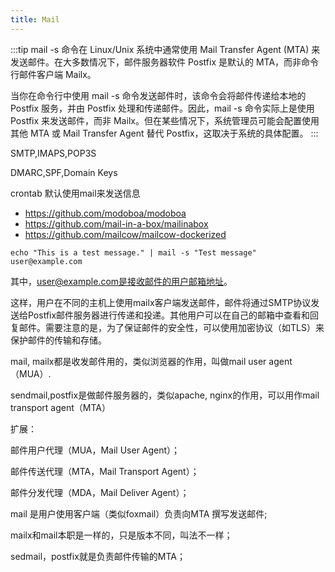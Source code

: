 ```yaml
---
title: Mail
---
```


:::tip
mail -s 命令在 Linux/Unix 系统中通常使用 Mail Transfer Agent (MTA) 来发送邮件。在大多数情况下，邮件服务器软件 Postfix 是默认的 MTA，而非命令行邮件客户端 Mailx。

当你在命令行中使用 mail -s 命令发送邮件时，该命令会将邮件传递给本地的 Postfix 服务，并由 Postfix 处理和传递邮件。因此，mail -s 命令实际上是使用 Postfix 来发送邮件，而非 Mailx。但在某些情况下，系统管理员可能会配置使用其他 MTA 或 Mail Transfer Agent 替代 Postfix，这取决于系统的具体配置。
:::


SMTP,IMAPS,POP3S

DMARC,SPF,Domain Keys

crontab 默认使用mail来发送信息

- https://github.com/modoboa/modoboa
- https://github.com/mail-in-a-box/mailinabox
- https://github.com/mailcow/mailcow-dockerized


```
echo "This is a test message." | mail -s "Test message" user@example.com

```

其中，user@example.com是接收邮件的用户邮箱地址。


这样，用户在不同的主机上使用mailx客户端发送邮件，邮件将通过SMTP协议发送给Postfix邮件服务器进行传递和投递。其他用户可以在自己的邮箱中查看和回复邮件。需要注意的是，为了保证邮件的安全性，可以使用加密协议（如TLS）来保护邮件的传输和存储。


mail, mailx都是收发邮件用的，类似浏览器的作用，叫做mail user agent（MUA）.

sendmail,postfix是做邮件服务器的，类似apache, nginx的作用，可以用作mail transport agent（MTA）

扩展：

邮件用户代理（MUA，Mail User Agent）；

邮件传送代理（MTA，Mail Transport Agent）；

邮件分发代理（MDA，Mail Deliver Agent）；

mail 是用户使用客户端（类似foxmail）负责向MTA 撰写发送邮件;

mailx和mail本职是一样的，只是版本不同，叫法不一样；

sedmail，postfix就是负责邮件传输的MTA；